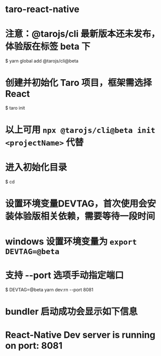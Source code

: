 # taro-react-native
# 注意：@tarojs/cli 最新版本还未发布，体验版在标签 beta 下
$ yarn global add @tarojs/cli@beta

# 创建并初始化 Taro 项目，框架需选择 React
$ taro init <projectName>

# 以上可用 `npx @tarojs/cli@beta init <projectName>` 代替

# 进入初始化目录
$ cd <projectName>

# 设置环境变量DEVTAG，首次使用会安装体验版相关依赖，需要等待一段时间
# windows 设置环境变量为 `export DEVTAG=@beta`
# 支持 --port 选项手动指定端口
$ DEVTAG=@beta yarn dev:rn --port 8081

# bundler 启动成功会显示如下信息
# React-Native Dev server is running on port: 8081
